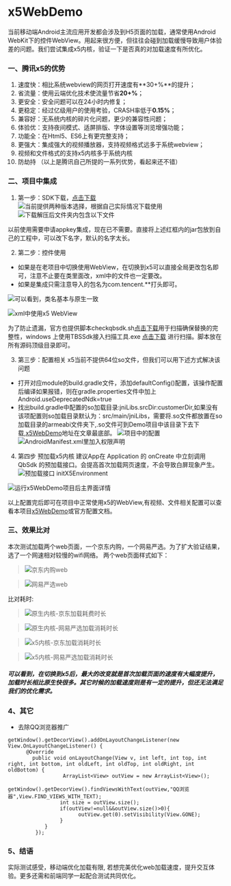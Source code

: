 # x5WebDemo
   当前移动端Android主流应用开发都会涉及到H5页面的加载，通常使用Android WebKit下的控件WebView。用起来很方便，但往往会碰到加载缓慢导致用户体验差的问题。我们尝试集成x5内核，验证一下是否真的对加载速度有所优化。

### 一、腾讯x5的优势
1) 速度快：相比系统webview的网页打开速度有**30+%**的提升；
2) 省流量：使用云端优化技术使流量节省**20+%**；
3) 更安全：安全问题可以在24小时内修复；
4) 更稳定：经过亿级用户的使用考验，CRASH率低于**0.15%**；
5) 兼容好：无系统内核的碎片化问题，更少的兼容性问题；
6) 体验优：支持夜间模式、适屏排版、字体设置等浏览增强功能；
7) 功能全：在Html5、ES6上有更完整支持；
8) 更强大：集成强大的视频播放器，支持视频格式远多于系统webview；
9) 视频和文件格式的支持x5内核多于系统内核
10) 防劫持
（以上是腾讯自己所提的一系列优势，看起来还不错）

### 二、项目中集成
1) 第一步：SDK下载，[点击下载](http://x5.tencent.com/tbs/sdk.html) 
![当前提供两种版本选择，根据自己实际情况下载使用](https://upload-images.jianshu.io/upload_images/5443336-35f9dfceb83ed765.png?imageMogr2/auto-orient/strip%7CimageView2/2/w/1240) 
![下载解压后文件夹内包含以下文件](https://upload-images.jianshu.io/upload_images/5443336-263163bf26cd72df.png?imageMogr2/auto-orient/strip%7CimageView2/2/w/1240)

  以前使用需要申请appkey集成，现在已不需要。直接将上述红框内的jar包放到自己的工程中，可以改下名字，默认的名字太长。
  
2) 第二步：控件使用

* 如果是在老项目中切换使用WebView，在切换到x5可以直接全局更改包名即可，注意不止要在类里面改，xml中的文件也一定要改。
* 如果是集成只需注意导入的包名为com.tencent.**打头即可。

![可以看到，类名基本与原生一致](https://upload-images.jianshu.io/upload_images/5443336-8a0f0ce08813c4bf.png?imageMogr2/auto-orient/strip%7CimageView2/2/w/1240)

![xml中使用x5 WebView](https://upload-images.jianshu.io/upload_images/5443336-0bf833670f120ba9.png?imageMogr2/auto-orient/strip%7CimageView2/2/w/1240)


为了防止遗漏，官方也提供脚本checkqbsdk.sh[点击下载](http://res.imtt.qq.com/TES/checkqbsdk.zip)用于扫描确保替换的完整性，windows 上使用TBSSdk接入扫描工具.exe [点击下载](http://res.imtt.qq.com/TES/TBSSdk_windows.zip) 进行扫描。脚本放在所有源码顶级目录即可。

3) 第三步：配置相关
x5当前不提供64位so文件，但我们可以用下述方式解决该问题
* 打开对应module的build.gradle文件，添加defaultConfig()配置，该操作配置后编译如果报错，则在gradle.properties文件中加上Android.useDeprecatedNdk=true
* 找出build.gradle中配置的so加载目录:jniLibs.srcDir:customerDir,如果没有该项配置则so加载目录默认为：src/main/jniLibs，需要将.so文件都放置在so加载目录的armeabi文件夹下,.so文件可到Demo项目中该目录下去下载,[x5WebDemo](https://github.com/RickyYu/x5WebDemo)地址在文章最底部。
![项目中的配置](https://upload-images.jianshu.io/upload_images/5443336-5122e6a7aca5d25a.png?imageMogr2/auto-orient/strip%7CimageView2/2/w/1240)
![AndroidManifest.xml里加入权限声明](https://upload-images.jianshu.io/upload_images/5443336-1d781f48bf0cf042.png?imageMogr2/auto-orient/strip%7CimageView2/2/w/1240)
4) 第四步 预加载x5内核
建议App在 Application 的 onCreate 中立刻调用 QbSdk 的预加载接口。会提高首次加载网页速度，不会导致白屏现象产生。
![预加载接口 initX5Environment ](https://upload-images.jianshu.io/upload_images/5443336-f6c32c0cb9f0032e.png?imageMogr2/auto-orient/strip%7CimageView2/2/w/1240)

![运行x5WebDemo项目后主界面详情](https://upload-images.jianshu.io/upload_images/5443336-ab834437deaea517.png?imageMogr2/auto-orient/strip%7CimageView2/2/w/1240)

以上配置完后即可在项目中正常使用x5的WebView,有视频、文件相关配置可以查看本项目[x5WebDemo](https://github.com/RickyYu/x5WebDemo)或官方配置文档。


### 三、效果比对
本次测试加载两个web页面，一个京东内购，一个网易严选。为了扩大验证结果，选了一个网速相对较慢的wifi网络。
两个web页面样式如下：
 >![京东内购web](https://upload-images.jianshu.io/upload_images/5443336-9f2c119742ec4d97.png?imageMogr2/auto-orient/strip%7CimageView2/2/w/1240)

>![网易严选web](https://upload-images.jianshu.io/upload_images/5443336-bdc485e8b9ab10e8.png?imageMogr2/auto-orient/strip%7CimageView2/2/w/1240)



比对耗时:
>![原生内核-京东加载耗费时长](https://upload-images.jianshu.io/upload_images/5443336-161709c510731104.png?imageMogr2/auto-orient/strip%7CimageView2/2/w/1240)

>![原生内核-网易严选加载消耗时长](https://upload-images.jianshu.io/upload_images/5443336-a78d21590af042ab.png?imageMogr2/auto-orient/strip%7CimageView2/2/w/1240)

>![x5内核-京东加载消耗时长](https://upload-images.jianshu.io/upload_images/5443336-8d2741ae2f79c274.png?imageMogr2/auto-orient/strip%7CimageView2/2/w/1240)

>![x5内核-网易严选加载消耗时长](https://upload-images.jianshu.io/upload_images/5443336-f43068ae816b5111.png?imageMogr2/auto-orient/strip%7CimageView2/2/w/1240)


##### 可以看到，在切换到x5后，最大的改变就是首次加载页面的速度有大幅度提升，加载时长相比原生快很多。其它时候的加载速度则是有一定的提升，但还无法满足我们的优化需求。

### 4、其它
* 去除QQ浏览器推广
 ```
getWindow().getDecorView().addOnLayoutChangeListener(new View.OnLayoutChangeListener() {
       @Override 
         public void onLayoutChange(View v, int left, int top, int right, int bottom, int oldLeft, int oldTop, int oldRight, int oldBottom) { 
                   ArrayList<View> outView = new ArrayList<View>();  
                   getWindow().getDecorView().findViewsWithText(outView,"QQ浏览器",View.FIND_VIEWS_WITH_TEXT); 
                  int size = outView.size(); 
                  if(outView!=null&&outView.size()>0){ 
                        outView.get(0).setVisibility(View.GONE); 
                  } 
             }
          });
```



### 5、结语
  实际测试感受，移动端优化加载有限, 若想完美优化web加载速度，提升交互体验。更多还需和前端同学一起配合测试共同优化。
